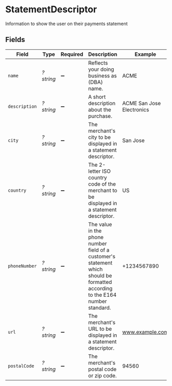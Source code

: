 # StatementDescriptor

Information to show the user on their payments statement


## Fields

| Field                                                                                                                          | Type                                                                                                                           | Required                                                                                                                       | Description                                                                                                                    | Example                                                                                                                        |
| ------------------------------------------------------------------------------------------------------------------------------ | ------------------------------------------------------------------------------------------------------------------------------ | ------------------------------------------------------------------------------------------------------------------------------ | ------------------------------------------------------------------------------------------------------------------------------ | ------------------------------------------------------------------------------------------------------------------------------ |
| `name`                                                                                                                         | *?string*                                                                                                                      | :heavy_minus_sign:                                                                                                             | Reflects your doing business as (DBA) name.                                                                                    | ACME                                                                                                                           |
| `description`                                                                                                                  | *?string*                                                                                                                      | :heavy_minus_sign:                                                                                                             | A short description about the purchase.                                                                                        | ACME San Jose Electronics                                                                                                      |
| `city`                                                                                                                         | *?string*                                                                                                                      | :heavy_minus_sign:                                                                                                             | The merchant's city to be displayed in a statement descriptor.                                                                 | San Jose                                                                                                                       |
| `country`                                                                                                                      | *?string*                                                                                                                      | :heavy_minus_sign:                                                                                                             | The 2-letter ISO country code of the merchant to be displayed in a statement descriptor.                                       | US                                                                                                                             |
| `phoneNumber`                                                                                                                  | *?string*                                                                                                                      | :heavy_minus_sign:                                                                                                             | The value in the phone number field of a customer's statement which should be formatted according to the E164 number standard. | +1234567890                                                                                                                    |
| `url`                                                                                                                          | *?string*                                                                                                                      | :heavy_minus_sign:                                                                                                             | The merchant's URL to be displayed in a statement descriptor.                                                                  | www.example.com                                                                                                                |
| `postalCode`                                                                                                                   | *?string*                                                                                                                      | :heavy_minus_sign:                                                                                                             | The merchant's postal code or zip code.                                                                                        | 94560                                                                                                                          |